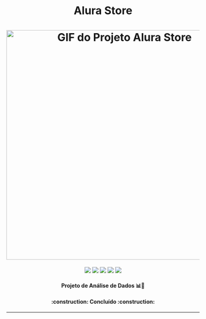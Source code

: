 <div align="center">
  <h1 align="center">
    Alura Store
    <br />
    <br />
    <a href="https://github.com/viniciuseduardofarias/desafio-vendas-alura-store">
      <img src="https://github.com/user-attachments/assets/5018535f-42d6-49c0-b88c-c9eaed7318ce/1_YCrp0Z8mAOe2IUV9XmlEDw.gif" alt="GIF do Projeto Alura Store" width="600"/>
    </a>
  </h1>
</div>

<p align="center">
  <a href="#"><img src="https://img.shields.io/badge/Python-3776AB?style=for-the-badge&logo=python&logoColor=white"></a>
  <a href="#"><img src="https://img.shields.io/badge/Pandas-150458?style=for-the-badge&logo=pandas&logoColor=white"></a>
  <a href="#"><img src="https://img.shields.io/badge/Seaborn-4C72B0?style=for-the-badge&logo=seaborn&logoColor=white"></a>
  <a href="#"><img src="https://img.shields.io/badge/Folium-43AA8B?style=for-the-badge&logo=leaflet&logoColor=white"></a>
  <a href="https://www.linkedin.com/in/vinicius-eduardo-farmacia/overlay/contact-info/"><img src="https://img.shields.io/badge/LinkedIn-0077B5?style=for-the-badge&logo=linkedin&logoColor=white"></a>
</p>

<h4 align="center">
  Projeto de Análise de Dados 📊🛒
</h4>

<h4 align="center"> 
    :construction:  Concluído  :construction:
</h4>

---
